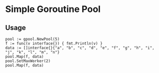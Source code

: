 # Simple Goroutine Pool

## Usage
```
pool := gpool.NewPool(5)
f := func(v interface{}) { fmt.Println(v) }
data := []interface{}{"a", "b", "c", "d", "e", "f", "g", "h", "i", "j", "k", "l", "m", "n"}
pool.Map(f, data)
pool.SetMaxWorker(2)
pool.Map(f, data)
```